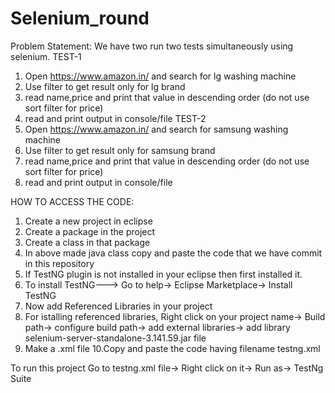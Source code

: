 # Selenium_round

Problem Statement:
We have two run two tests simultaneously using selenium.
TEST-1
1. Open https://www.amazon.in/ and search for lg washing machine
2. Use filter to get result only for lg brand
3. read name,price and print that value in descending order (do not use sort filter for price)
4. read and print output in console/file
TEST-2
1. Open https://www.amazon.in/ and search for samsung washing machine
2. Use filter to get result only for samsung brand
3. read name,price and print that value in descending order (do not use sort filter for price)
4. read and print output in console/file


HOW TO ACCESS THE CODE:
1. Create a new project in eclipse
2. Create a package in the project
3. Create a class in that package
4. In above made java class copy and paste the code that we have commit in this repository
5. If TestNG plugin is not installed in your eclipse then first installed it.
6. To install TestNG---> Go to help-> Eclipse Marketplace-> Install TestNG
7. Now add Referenced Libraries in your project
8. For istalling referenced libraries, Right click on your project name-> Build path-> configure build path-> add external libraries-> add library selenium-server-standalone-3.141.59.jar file
9. Make a .xml file
10.Copy and paste the code having filename testng.xml

To run this project
Go to testng.xml file-> Right click on it-> Run as-> TestNg Suite
